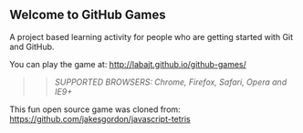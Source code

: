 ## Welcome to GitHub Games

A project based learning activity for people who are getting started with Git and GitHub.

You can play the game at: http://labajt.github.io/github-games/

>> _*SUPPORTED BROWSERS*: Chrome, Firefox, Safari, Opera and IE9+_

This fun open source game was cloned from: https://github.com/jakesgordon/javascript-tetris

